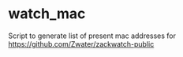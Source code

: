 # watch_mac
Script to generate list of present mac addresses for https://github.com/Zwater/zackwatch-public

